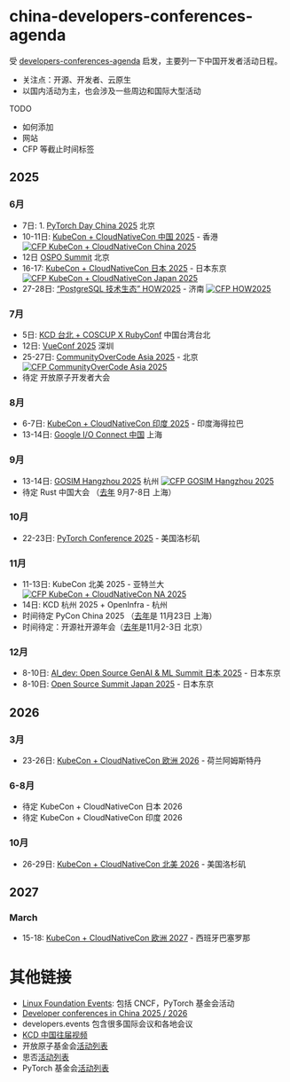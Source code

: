 # china-developers-conferences-agenda
受 [developers-conferences-agenda](https://github.com/scraly/developers-conferences-agenda) 启发，主要列一下中国开发者活动日程。
- 关注点：开源、开发者、云原生
- 以国内活动为主，也会涉及一些周边和国际大型活动

TODO
- 如何添加
- 网站
- CFP 等截止时间标签


## 2025

### 6月

* 7日:  1. [PyTorch Day China 2025](https://pytorchdaychina2025.sched.com/) 北京
* 10-11日: [KubeCon + CloudNativeCon 中国 2025](https://events.linuxfoundation.org/kubecon-cloudnativecon-china/) - 香港 <a href="https://sessionize.com/kubecon-cloudnativecon-china-2025/"><img alt="CFP KubeCon + CloudNativeCon China 2025" src="https://img.shields.io/static/v1?label=CFP&message=until%2002-February-2025&color=red"></a>
* 12日 [OSPO Summit](https://www.bagevent.com/event/ospo-summit-2025) 北京
* 16-17: [KubeCon + CloudNativeCon 日本 2025](https://events.linuxfoundation.org/kubecon-cloudnativecon-japan/) - 日本东京 <a href="https://sessionize.com/kubecon-cloudnativecon-japan-2025/"><img alt="CFP KubeCon + CloudNativeCon Japan 2025" src="https://img.shields.io/static/v1?label=CFP&message=until%2002-February-2025&color=red"></a>
* 27-28日: [“PostgreSQL 技术生态” HOW2025](https://ivorysql.io/) - 济南 <a href="https://sessionize.com/how2025"><img alt="CFP HOW2025" src="https://img.shields.io/static/v1?label=CFP&message=until%2006-June-2025&color=green"></a>

### 7月

* 5日:  [KCD 台北 + COSCUP X RubyConf](https://coscup.org/2025/) 中国台湾台北
* 12日: [VueConf 2025](https://dev.events/conferences/vue-conf-cn-2025-y2wttooq) 深圳
* 25-27日: [CommunityOverCode Asia 2025](https://asia.communityovercode.org/) - 北京 <a href="https://sessionize.com/communityovercode-asia-2025"><img alt="CFP CommunityOverCode Asia 2025" src="https://img.shields.io/static/v1?label=CFP&message=until%2021-April-2025&color=red"></a>
* 待定 开放原子开发者大会

### 8月

* 6-7日: [KubeCon + CloudNativeCon 印度 2025](https://events.linuxfoundation.org/kubecon-cloudnativecon-india-2025/) - 印度海得拉巴
* 13-14日: [Google I/O Connect 中国](https://ioconnectchina.googlecnapps.cn/intl/en_cn/) 上海

### 9月

* 13-14日: [GOSIM Hangzhou 2025](https://hangzhou2025.gosim.org/) 杭州 <a href="https://cfp.gosim.org/"><img alt="CFP GOSIM Hangzhou 2025" src="https://img.shields.io/static/v1?label=CFP&message=until%2014-July-2025&color=green"></a>
* 待定 Rust 中国大会 （[去年](https://rustcc.cn/2024conf/) 9月7-8日 上海）

### 10月

* 22-23日: [PyTorch Conference 2025](https://events.linuxfoundation.org/pytorch-conference-2025/) - 美国洛杉矶

### 11月

* 11-13日: KubeCon 北美 2025 - 亚特兰大 <a href="https://sessionize.com/kubecon-cloudnativecon-north-america-2025/"><img alt="CFP KubeCon + CloudNativeCon NA 2025" src="https://img.shields.io/static/v1?label=CFP&message=until%2027-May-2025&color=red"></a>
* 14日: KCD 杭州 2025 + OpenInfra - 杭州
* 时间待定 PyCon China 2025 （[去年](https://cn.pycon.org/2024/)是 11月23日 上海）
* 时间待定：开源社开源年会（[去年](https://kaiyuanshe.cn/activity/COSCon-2024)是11月2-3日 北京）

### 12月

* 8-10日: [AI_dev: Open Source GenAI & ML Summit 日本 2025](https://events.linuxfoundation.org/ai-dev-japan-2025/)  - 日本东京
* 8-10日: [Open Source Summit Japan 2025](https://events.linuxfoundation.org/open-source-summit-japan-2025/) - 日本东京

## 2026

### 3月

* 23-26日: [KubeCon + CloudNativeCon 欧洲 2026](https://events.linuxfoundation.org/kubecon-cloudnativecon-europe-2026/) - 荷兰阿姆斯特丹

### 6-8月

* 待定 KubeCon + CloudNativeCon 日本 2026
* 待定 KubeCon + CloudNativeCon 印度 2026

### 10月

* 26-29日: [KubeCon + CloudNativeCon 北美 2026](https://events.linuxfoundation.org/kubecon-cloudnativecon-north-america-2026/) - 美国洛杉矶

## 2027

### March

* 15-18: [KubeCon + CloudNativeCon 欧洲 2027](https://events.linuxfoundation.org/kubecon-cloudnativecon-europe-2027/) - 西班牙巴塞罗那


# 其他链接

- [Linux Foundation Events](https://events.linuxfoundation.org/): 包括 CNCF，PyTorch 基金会活动
- [Developer conferences in China 2025 / 2026](https://dev.events/AS/CN)
- developers.events 包含很多国际会议和各地会议
- [KCD 中国往届视频](https://space.bilibili.com/1274679632/lists?sid=2842495)
- 开放原子基金会[活动列表](https://www.openatom.org/events)
- 思否[活动列表](https://segmentfault.com/events)
- PyTorch 基金会[活动列表](https://pytorch.org/events/)

